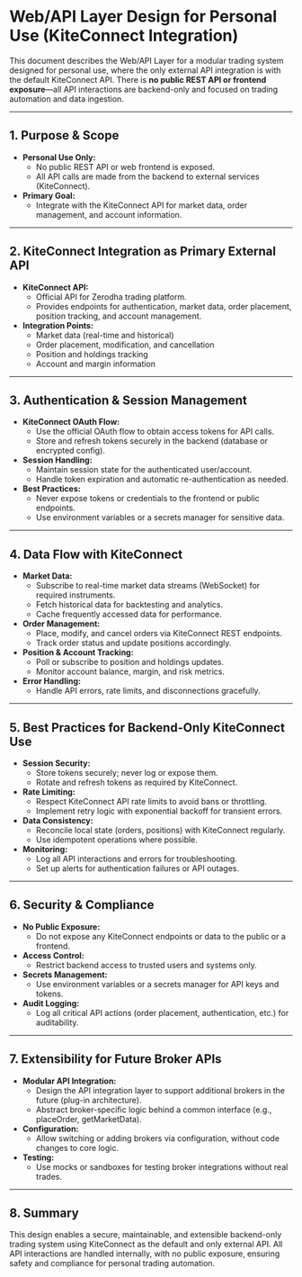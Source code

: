 # Web/API Layer Design for Personal Use (KiteConnect Integration)

This document describes the Web/API Layer for a modular trading system designed for personal use, where the only external API integration is with the default KiteConnect API. There is **no public REST API or frontend exposure**—all API interactions are backend-only and focused on trading automation and data ingestion.

---

## 1. Purpose & Scope

- **Personal Use Only:**
  - No public REST API or web frontend is exposed.
  - All API calls are made from the backend to external services (KiteConnect).
- **Primary Goal:**
  - Integrate with the KiteConnect API for market data, order management, and account information.

---

## 2. KiteConnect Integration as Primary External API

- **KiteConnect API:**
  - Official API for Zerodha trading platform.
  - Provides endpoints for authentication, market data, order placement, position tracking, and account management.
- **Integration Points:**
  - Market data (real-time and historical)
  - Order placement, modification, and cancellation
  - Position and holdings tracking
  - Account and margin information

---

## 3. Authentication & Session Management

- **KiteConnect OAuth Flow:**
  - Use the official OAuth flow to obtain access tokens for API calls.
  - Store and refresh tokens securely in the backend (database or encrypted config).
- **Session Handling:**
  - Maintain session state for the authenticated user/account.
  - Handle token expiration and automatic re-authentication as needed.
- **Best Practices:**
  - Never expose tokens or credentials to the frontend or public endpoints.
  - Use environment variables or a secrets manager for sensitive data.

---

## 4. Data Flow with KiteConnect

- **Market Data:**
  - Subscribe to real-time market data streams (WebSocket) for required instruments.
  - Fetch historical data for backtesting and analytics.
  - Cache frequently accessed data for performance.
- **Order Management:**
  - Place, modify, and cancel orders via KiteConnect REST endpoints.
  - Track order status and update positions accordingly.
- **Position & Account Tracking:**
  - Poll or subscribe to position and holdings updates.
  - Monitor account balance, margin, and risk metrics.
- **Error Handling:**
  - Handle API errors, rate limits, and disconnections gracefully.

---

## 5. Best Practices for Backend-Only KiteConnect Use

- **Session Security:**
  - Store tokens securely; never log or expose them.
  - Rotate and refresh tokens as required by KiteConnect.
- **Rate Limiting:**
  - Respect KiteConnect API rate limits to avoid bans or throttling.
  - Implement retry logic with exponential backoff for transient errors.
- **Data Consistency:**
  - Reconcile local state (orders, positions) with KiteConnect regularly.
  - Use idempotent operations where possible.
- **Monitoring:**
  - Log all API interactions and errors for troubleshooting.
  - Set up alerts for authentication failures or API outages.

---

## 6. Security & Compliance

- **No Public Exposure:**
  - Do not expose any KiteConnect endpoints or data to the public or a frontend.
- **Access Control:**
  - Restrict backend access to trusted users and systems only.
- **Secrets Management:**
  - Use environment variables or a secrets manager for API keys and tokens.
- **Audit Logging:**
  - Log all critical API actions (order placement, authentication, etc.) for auditability.

---

## 7. Extensibility for Future Broker APIs

- **Modular API Integration:**
  - Design the API integration layer to support additional brokers in the future (plug-in architecture).
  - Abstract broker-specific logic behind a common interface (e.g., placeOrder, getMarketData).
- **Configuration:**
  - Allow switching or adding brokers via configuration, without code changes to core logic.
- **Testing:**
  - Use mocks or sandboxes for testing broker integrations without real trades.

---

## 8. Summary

This design enables a secure, maintainable, and extensible backend-only trading system using KiteConnect as the default and only external API. All API interactions are handled internally, with no public exposure, ensuring safety and compliance for personal trading automation.
